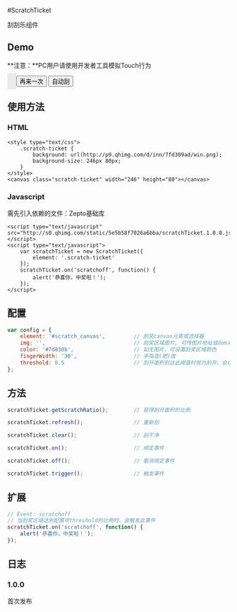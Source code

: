 #ScratchTicket

刮刮乐组件

## Demo
**注意：**PC用户请使用开发者工具模拟Touch行为

<style type="text/css">
.scratch-ticket {
    background: url(http://p9.qhimg.com/d/inn/7fd309ad/win.png);
    background-size: 246px 80px;
    border: 10px solid #ebebeb;
}
</style>

<canvas class="scratch-ticket" width="246" height="80"></canvas>
<button class="refresh">再来一次</button>
<button class="clear">自动刮</button>

<script type="text/javascript">
    _loader.add('scratchTicket', 'http://s0.qhimg.com/static/5e5b58f7026a6bba/scratchTicket.1.0.0.js');
    _loader.use('scratchTicket', function() { 
        var scratchTicket = new ScratchTicket({
            element: '.scratch-ticket'
        });
        scratchTicket.on('scratchoff', function() {
            alert('恭喜你，中奖啦！');
            scratchTicket.clear();
        });
        $('.refresh').on('tap', function() {
            scratchTicket.refresh();
        });
        $('.clear').on('tap', function() {
            scratchTicket.clear();
        });
    });
</script>

## 使用方法

### HTML

```markup
<style type="text/css">
    .scratch-ticket {
        background: url(http://p9.qhimg.com/d/inn/7fd309ad/win.png);
        background-size: 246px 80px;
    }
</style>
<canvas class="scratch-ticket" width="246" height="80"></canvas>
```

### Javascript
需先引入依赖的文件：Zepto基础库
```markup
<script type="text/javascript" src="http://s0.qhimg.com/static/5e5b58f7026a6bba/scratchTicket.1.0.0.js"></script>
<script type="text/javascript">
    var scratchTicket = new ScratchTicket({
        element: '.scratch-ticket'
    });
    scratchTicket.on('scratchoff', function() {
        alert('恭喜你，中奖啦！');
    });
</script>
```

## 配置

```javascript
var config = {
    element: '#scratch_canvas',         // 刮奖canvas元素或选择器
    img: '',                            // 刮奖区域图片, 可传图片地址或dom对象
    color: '#7d838b',                   // 如无图片，可设置刮奖区域颜色
    fingerWidth: '30',                  // 手指宽(肥)度
    threshold: 0.5                      // 刮开面积到达此阈值时视为刮开。会在ele元素上触发scratchoff事件
};
```

## 方法
```javascript
scratchTicket.getScratchRatio();        // 获得刮开面积的比例

scratchTicket.refresh();                // 重新刮

scratchTicket.clear();                  // 刮干净

scratchTicket.on();                     // 绑定事件

scratchTicket.off();                    // 取消绑定事件

scratchTicket.trigger();                // 触发事件
```

## 扩展
```javascript
// Event: scratchoff
// 当刮奖区域达到配置项threshold的比例时，会触发此事件
scratchTicket.on('scratchoff', function() {
    alert('恭喜你，中奖啦！');
});
```

## 日志

### 1.0.0 
首次发布


